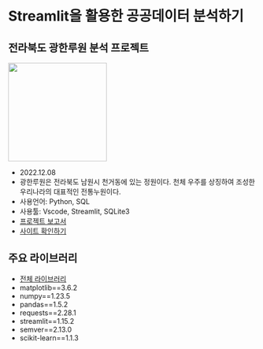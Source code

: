 # Streamlit을 활용한 공공데이터 분석하기
## 전라북도 광한루원 분석 프로젝트
<img src= "https://www.jbcia.or.kr/data/file/tour/989979588_UjOpQ6Ik_148118604411053.jpg" width="200" height="200">

- 2022.12.08
- 광한루원은 전라북도 남원시 천거동에 있는 정원이다. 천체 우주를 상징하여 조성한 우리나라의 대표적인 전통누원이다.
- 사용언어: Python, SQL
- 사용툴: Vscode, Streamlit, SQLite3
- [프로젝트 보고서](https://github.com/Lospel/Streamlit-publicData-project/blob/main/data/%EC%A0%84%EB%B6%81%EA%B4%91%ED%95%9C%EB%A3%A8%EC%9B%90_%EA%B3%B5%EA%B3%B5%EB%8D%B0%EC%9D%B4%ED%84%B0_%EB%8C%80%EC%8B%9C%EB%B3%B4%EB%93%9C_221208.pdf)
- [사이트 확인하기](https://lospel-streamlit-publicdata-project-app-fj7w3x.streamlit.app/)

## 주요 라이브러리
- [전체 라이브러리](requirements.txt)
- matplotlib==3.6.2
- numpy==1.23.5
- pandas==1.5.2
- requests==2.28.1
- streamlit==1.15.2
- semver==2.13.0
- scikit-learn==1.1.3
